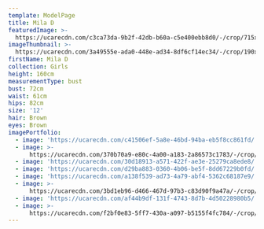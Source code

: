 ```yaml
---
template: ModelPage
title: Mila D
featuredImage: >-
  https://ucarecdn.com/c3ca73da-9b2f-42db-b60a-c5e400ebb8d0/-/crop/715x405/0,64/-/preview/
imageThumbnail: >-
  https://ucarecdn.com/3a49555e-ada0-448e-ad34-8df6cf14ec34/-/crop/190x249/153,0/-/preview/
firstName: Mila D
collection: Girls
height: 160cm
measurementType: bust
bust: 72cm
waist: 61cm
hips: 82cm
size: '12'
hair: Brown
eyes: Brown
imagePortfolio:
  - image: 'https://ucarecdn.com/c41506ef-5a8e-46bd-94ba-eb5f8cc861fd/'
  - image: >-
      https://ucarecdn.com/370b70a9-e80c-4a00-a183-2a86573c1783/-/crop/715x775/0,66/-/preview/
  - image: 'https://ucarecdn.com/30d18913-a571-422f-ae3e-25279ca8ede8/'
  - image: 'https://ucarecdn.com/d29ba883-0360-4b06-be5f-8dd67229b0fd/'
  - image: 'https://ucarecdn.com/a138f539-ad73-4a79-abf4-5362c68187e9/'
  - image: >-
      https://ucarecdn.com/3bd1eb96-d466-467d-97b3-c83d90f9a47a/-/crop/679x816/0,47/-/preview/
  - image: 'https://ucarecdn.com/af44b9df-131f-4743-8d7b-4d50228980b5/'
  - image: >-
      https://ucarecdn.com/f2bf0e83-5ff7-430a-a097-b5155f4fc784/-/crop/497x825/12,56/-/preview/
---
```


